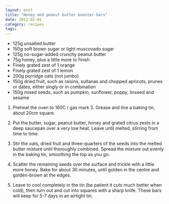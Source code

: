 ```yaml
---
layout: post
title: "Honey and peanut butter booster bars"
date: 2012-02-01
category: recipes
tags: 
---
```


* 125g unsalted butter
* 150g soft brown sugar or light muscovado sugar
* 125g no-sugar-added crunchy peanut butter
* 75g honey, plus a little more to finish
* Finely grated zest of 1 orange
* Finely grated zest of 1 lemon
* 200g porridge oats (not jumbo)
* 150g dried fruit, such as raisins, sultanas and chopped apricots, prunes or dates, either singly or in combination
* 150g mixed seeds, such as pumpkin, sunflower, poppy, linseed and sesame 

1. Preheat the oven to 160C / gas mark 3. Grease and line a baking tin, about 20cm square.</p>

2. Put the butter, sugar, peanut butter, honey and grated citrus zests in a deep saucepan over a very low heat. Leave until melted, stirring from time to time.

3. Stir the oats, dried fruit and three-quarters of the seeds into the melted butter mixture until thoroughly combined. Spread the mixture out evenly in the baking tin, smoothing the top as you go.

4. Scatter the remaining seeds over the surface and trickle with a little more honey. Bake for about 30 minutes, until golden in the centre and golden-brown at the edges.

5. Leave to cool completely in the tin (be patient it cuts much better when cold), then turn out and cut into squares with a sharp knife. These bars will keep for 5-7 days in an airtight tin.
